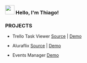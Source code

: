 ### <img src="https://media.giphy.com/media/hvRJCLFzcasrR4ia7z/giphy.gif" width="30px"> Hello, I'm Thiago!

### PROJECTS

* Trello Task Viewer [Source](https://github.com/thvitti/trello_tasker) | [Demo](https://trello-taskelx.gigalixirapp.com)
    
* Aluraflix [Source](https://github.com/thvitti/elixir-phoenix-react-merged) | [Demo](https://phx-react.herokuapp.com)

* Events Manager [Demo](https://rails-eventos.herokuapp.com)
  



